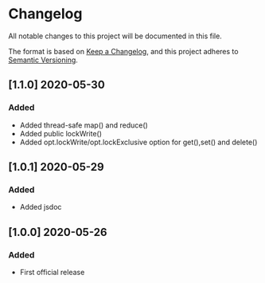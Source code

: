 # Changelog

All notable changes to this project will be documented in this file.

The format is based on [Keep a Changelog](https://keepachangelog.com/en/1.0.0/),
and this project adheres to [Semantic Versioning](https://semver.org/spec/v2.0.0.html).

## [1.1.0] 2020-05-30

### Added
 - Added thread-safe map() and reduce()
 - Added public lockWrite()
 - Added opt.lockWrite/opt.lockExclusive option for get(),set() and delete()

## [1.0.1] 2020-05-29

### Added
 - Added jsdoc

## [1.0.0] 2020-05-26

### Added
 - First official release